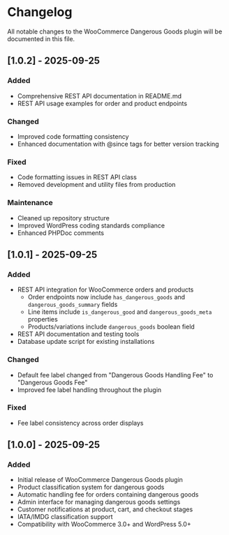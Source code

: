 # Changelog

All notable changes to the WooCommerce Dangerous Goods plugin will be documented in this file.

## [1.0.2] - 2025-09-25

### Added
- Comprehensive REST API documentation in README.md
- REST API usage examples for order and product endpoints

### Changed
- Improved code formatting consistency
- Enhanced documentation with @since tags for better version tracking

### Fixed
- Code formatting issues in REST API class
- Removed development and utility files from production

### Maintenance
- Cleaned up repository structure
- Improved WordPress coding standards compliance
- Enhanced PHPDoc comments

## [1.0.1] - 2025-09-25

### Added
- REST API integration for WooCommerce orders and products
  - Order endpoints now include `has_dangerous_goods` and `dangerous_goods_summary` fields
  - Line items include `is_dangerous_good` and `dangerous_goods_meta` properties
  - Products/variations include `dangerous_goods` boolean field
- REST API documentation and testing tools
- Database update script for existing installations

### Changed
- Default fee label changed from "Dangerous Goods Handling Fee" to "Dangerous Goods Fee"
- Improved fee label handling throughout the plugin

### Fixed
- Fee label consistency across order displays

## [1.0.0] - 2025-09-25

### Added
- Initial release of WooCommerce Dangerous Goods plugin
- Product classification system for dangerous goods
- Automatic handling fee for orders containing dangerous goods
- Admin interface for managing dangerous goods settings
- Customer notifications at product, cart, and checkout stages
- IATA/IMDG classification support
- Compatibility with WooCommerce 3.0+ and WordPress 5.0+
